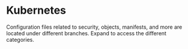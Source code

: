 # Kubernetes
Configuration files related to security, objects, manifests, and more are located under different branches. Expand to access the different categories.
